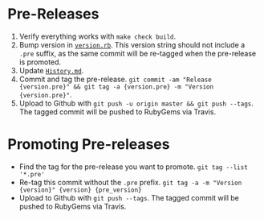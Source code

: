 Pre-Releases
============

 1. Verify everything works with `make check build`.
 2. Bump version in
    [`version.rb`](https://github.com/segmentio/analytics-ruby/blob/master/lib/segment/analytics/version.rb).
    This version string should not include a `.pre` suffix, as the same commit will
    be re-tagged when the pre-release is promoted.
 3. Update
    [`History.md`](https://github.com/segmentio/analytics-ruby/blob/master/History.md).
 4. Commit and tag the pre-release. `git commit -am "Release {version.pre}" &&
    git tag -a {version.pre} -m "Version {version.pre}"`.
 5. Upload to Github with `git push -u origin master && git push --tags`.  The
    tagged commit will be pushed to RubyGems via Travis.

Promoting Pre-releases
======================

- Find the tag for the pre-release you want to promote. `git tag --list
  '*.pre'`
- Re-tag this commit without the `.pre` prefix. `git tag -a -m "Version
  {version}" {version} {pre_version}`
- Upload to Github with `git push --tags`. The tagged commit will be pushed to
  RubyGems via Travis.
